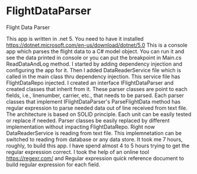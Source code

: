 # FlightDataParser
Flight Data Parser

This app is written in .net 5. You need to have it installed https://dotnet.microsoft.com/en-us/download/dotnet/5.0
This is a console app which parses the flight data to a C# model object.
You can run it and see the data printed in console or you can put the breakpoint in Main.cs ReadDataAndLog method.
I started by adding dependency injection and configuring the app for it. Then I added DataReaderService file which is called in the main class thru dependency injection. This service file has
FlightDataRepo injected. I created an interface IFlightDataParser and created classes that inherit from it. These parser classes are point to each fields, i.e., linenumber, carrier, etc., that needs to be parsed.
Each parser classes that implement IFlightDataParser's ParseFlightData method has regular expression to parse needed data out of line received from text file.
The architecture is based on SOLID principle. Each unit can be easily tested or replace if needed. Parser classes be easily replaced by different implementation without impacting FlightDataRepo.
Right now DataReaderService is reading from text file. This implemnetation can be switched to reading from database or any data store.
It took me 7 hours, roughly, to build this app. I have spend almost 4 to 5 hours trying to get the regular expression correct. I took the help of an online tool https://regexr.com/
and Regular expression quick reference document to build regular expression for each field. 
